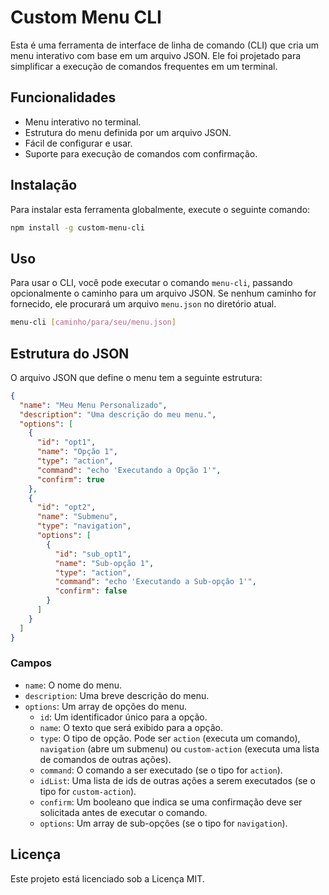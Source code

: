 # Custom Menu CLI

Esta é uma ferramenta de interface de linha de comando (CLI) que cria um menu interativo com base em um arquivo JSON. Ele foi projetado para simplificar a execução de comandos frequentes em um terminal.

## Funcionalidades

- Menu interativo no terminal.
- Estrutura do menu definida por um arquivo JSON.
- Fácil de configurar e usar.
- Suporte para execução de comandos com confirmação.

## Instalação

Para instalar esta ferramenta globalmente, execute o seguinte comando:

```bash
npm install -g custom-menu-cli
```

## Uso

Para usar o CLI, você pode executar o comando `menu-cli`, passando opcionalmente o caminho para um arquivo JSON. Se nenhum caminho for fornecido, ele procurará um arquivo `menu.json` no diretório atual.

```bash
menu-cli [caminho/para/seu/menu.json]
```

## Estrutura do JSON

O arquivo JSON que define o menu tem a seguinte estrutura:

```json
{
  "name": "Meu Menu Personalizado",
  "description": "Uma descrição do meu menu.",
  "options": [
    {
      "id": "opt1",
      "name": "Opção 1",
      "type": "action",
      "command": "echo 'Executando a Opção 1'",
      "confirm": true
    },
    {
      "id": "opt2",
      "name": "Submenu",
      "type": "navigation",
      "options": [
        {
          "id": "sub_opt1",
          "name": "Sub-opção 1",
          "type": "action",
          "command": "echo 'Executando a Sub-opção 1'",
          "confirm": false
        }
      ]
    }
  ]
}
```

### Campos

- `name`: O nome do menu.
- `description`: Uma breve descrição do menu.
- `options`: Um array de opções do menu.
  - `id`: Um identificador único para a opção.
  - `name`: O texto que será exibido para a opção.
  - `type`: O tipo de opção. Pode ser `action` (executa um comando), `navigation` (abre um submenu) ou `custom-action` (executa uma lista de comandos de outras ações).
  - `command`: O comando a ser executado (se o tipo for `action`).
  - `idList`: Uma lista de ids de outras ações a serem executados (se o tipo for `custom-action`).
  - `confirm`: Um booleano que indica se uma confirmação deve ser solicitada antes de executar o comando.
  - `options`: Um array de sub-opções (se o tipo for `navigation`).

## Licença

Este projeto está licenciado sob a Licença MIT.
